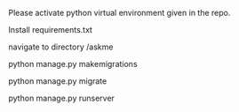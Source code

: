 Please activate python virtual environment given in the repo.

Install requirements.txt 

navigate to directory /askme

python manage.py makemigrations

python manage.py migrate

python manage.py runserver
